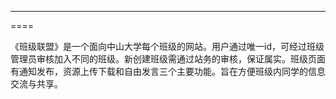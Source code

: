 ----
====

《班级联盟》是一个面向中山大学每个班级的网站。用户通过唯一id，可经过班级管理员审核加入不同的班级。新创建班级需通过站务的审核，保证属实。班级页面有通知发布，资源上传下载和自由发言三个主要功能。旨在方便班级内同学的信息交流与共享。

